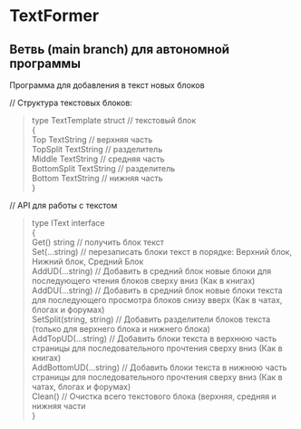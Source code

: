# TextFormer   
## Ветвь (main branch) для автономной программы   
Программа для добавления в текст новых блоков   

// Структура текстовых блоков:   
> type TextTemplate struct  // текстовый блок   
> {  
>	  Top         TextString // верхняя часть   
>	  TopSplit    TextString // разделитель   
>	  Middle      TextString // средняя часть   
>	  BottomSplit TextString // разделитель   
>	  Bottom      TextString // нижняя часть   
>}   
>   
// API для работы с текстом   
>type IText interface   
>{   
>	  Get() string // получить блок текст   
>	  Set(...string) // перезаписать блоки текст в порядке: Верхний блок, Нижний блок, Средний Блок   
>	  AddUD(...string) // Добавить в средний блок новые блоки для последующего чтения блоков сверху вниз (Как в книгах)   
>	  AddDU(...string) // Добавить в средний блок новые блоки текста для последующего просмотра блоков снизу вверх (Как в чатах, блогах и форумах)   
>	  SetSplit(string, string) // Добавить разделители блоков текста (только для верхнего блока и нижнего блока)   
>	  AddTopUD(...string) // Добавить блоки текста в верхнюю часть страницы для последовательного прочтения сверху вниз (Как в книгах)   
>	  AddBottomUD(...string) // Добавить блоки текста в нижнюю часть страницы для последовательного прочтения сверху вниз (Как в чатах, блогах и форумах)   
>	  Clean()	// Очистка всего текстового блока (верхняя, средняя и нижняя части   
>}   
>   
